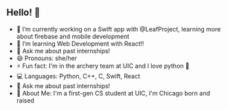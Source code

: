 ## Hello! 👋

- 🔭 I’m currently working on a Swift app with @LeafProject, learning more about firebase and mobile development
- 🌱 I’m learning Web Development with React!!
- 💬 Ask me about past internships!
- 😄 Pronouns: she/her
- ⚡ Fun fact: I'm in the archery team at UIC and I love python 💓
- 💻 Languages: Python, C++, C, Swift, React
- 💬 Ask me about past internships!
- 📕 About Me: I'm a first-gen CS student at UIC, I'm Chicago born and raised

<!--
- 🔭 I’m currently working on ...
- 🌱 I’m currently learning ...
- 👯 I’m looking to collaborate on ...
- 🤔 I’m looking for help with ...
- 💬 Ask me about ...
- 📫 How to reach me: ...
- 😄 Pronouns: she
- ⚡ Fun fact: ...
-->
